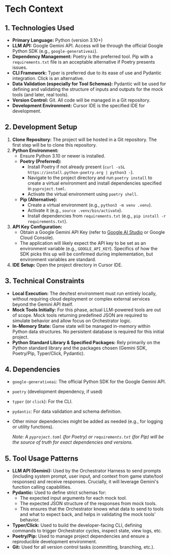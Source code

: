 # Tech Context

## 1. Technologies Used

*   **Primary Language:** Python (version 3.10+)
*   **LLM API:** Google Gemini API. Access will be through the official Google Python SDK (e.g., `google-generativeai`).
*   **Dependency Management:** Poetry is the preferred tool. Pip with a `requirements.txt` file is an acceptable alternative if Poetry presents issues.
*   **CLI Framework:** Typer is preferred due to its ease of use and Pydantic integration. Click is an alternative.
*   **Data Validation (especially for Tool Schemas):** Pydantic will be used for defining and validating the structure of inputs and outputs for the mock tools (and later, real tools).
*   **Version Control:** Git. All code will be managed in a Git repository.
*   **Development Environment:** Cursor IDE is the specified IDE for development.

## 2. Development Setup

1.  **Clone Repository:** The project will be hosted in a Git repository. The first step will be to clone this repository.
2.  **Python Environment:**
    *   Ensure Python 3.10 or newer is installed.
    *   **Poetry (Preferred):**
        *   Install Poetry if not already present (`curl -sSL https://install.python-poetry.org | python3 -`).
        *   Navigate to the project directory and run `poetry install` to create a virtual environment and install dependencies specified in `pyproject.toml`.
        *   Activate the virtual environment using `poetry shell`.
    *   **Pip (Alternative):**
        *   Create a virtual environment (e.g., `python3 -m venv .venv`).
        *   Activate it (e.g., `source .venv/bin/activate`).
        *   Install dependencies from `requirements.txt` (e.g., `pip install -r requirements.txt`).
3.  **API Key Configuration:**
    *   Obtain a Google Gemini API Key (refer to [Google AI Studio](https://aistudio.google.com/app/apikey) or Google Cloud Console).
    *   The application will likely expect the API key to be set as an environment variable (e.g., `GOOGLE_API_KEY`). Specifics of how the SDK picks this up will be confirmed during implementation, but environment variables are standard.
4.  **IDE Setup:** Open the project directory in Cursor IDE.

## 3. Technical Constraints

*   **Local Execution:** The dev/test environment must run entirely locally, without requiring cloud deployment or complex external services beyond the Gemini API itself.
*   **Mock Tools Initially:** For this phase, actual LLM-powered tools are out of scope. Mock tools returning predefined JSON are required to simulate behavior and allow focus on Orchestrator logic.
*   **In-Memory State:** Game state will be managed in-memory within Python data structures. No persistent database is required for this initial project.
*   **Python Standard Library & Specified Packages:** Rely primarily on the Python standard library and the packages chosen (Gemini SDK, Poetry/Pip, Typer/Click, Pydantic).

## 4. Dependencies

*   `google-generativeai`: The official Python SDK for the Google Gemini API.
*   `poetry` (development dependency, if used)
*   `typer` (or `click`): For the CLI.
*   `pydantic`: For data validation and schema definition.
*   Other minor dependencies might be added as needed (e.g., for logging or utility functions).

    *Note: A `pyproject.toml` (for Poetry) or `requirements.txt` (for Pip) will be the source of truth for exact dependencies and versions.*

## 5. Tool Usage Patterns

*   **LLM API (Gemini):** Used by the Orchestrator Harness to send prompts (including system prompt, user input, and context from game state/tool responses) and receive responses. Crucially, it will leverage Gemini's function calling capabilities.
*   **Pydantic:** Used to define strict schemas for:
    *   The expected input arguments for each mock tool.
    *   The expected JSON structure of the responses from mock tools.
    *   This ensures that the Orchestrator knows what data to send to tools and what to expect back, and helps in validating the mock tools' behavior.
*   **Typer/Click:** Used to build the developer-facing CLI, defining commands to trigger Orchestrator cycles, inspect state, view logs, etc.
*   **Poetry/Pip:** Used to manage project dependencies and ensure a reproducible development environment.
*   **Git:** Used for all version control tasks (committing, branching, etc.). 